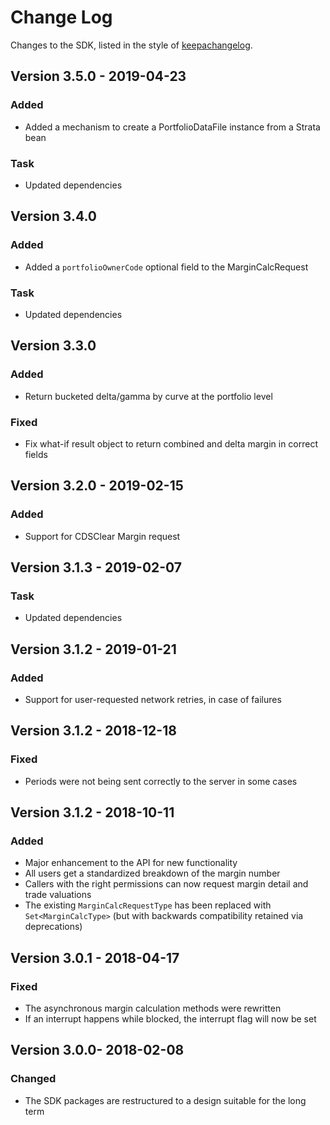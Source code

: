 Change Log
==========

Changes to the SDK, listed in the style of [keepachangelog](https://keepachangelog.com/en/1.0.0/).

## Version 3.5.0 - 2019-04-23

### Added 

* Added a mechanism to create a PortfolioDataFile instance from a Strata bean

### Task

* Updated dependencies

## Version 3.4.0

### Added 

* Added a `portfolioOwnerCode` optional field  to the MarginCalcRequest

### Task

* Updated dependencies

## Version 3.3.0

### Added

* Return bucketed delta/gamma by curve at the portfolio level

### Fixed

* Fix what-if result object to return combined and delta margin in correct fields


## Version 3.2.0 - 2019-02-15

### Added

* Support for CDSClear Margin request

## Version 3.1.3 - 2019-02-07

### Task

* Updated dependencies


## Version 3.1.2 - 2019-01-21

### Added

* Support for user-requested network retries, in case of failures


## Version 3.1.2 - 2018-12-18

### Fixed

* Periods were not being sent correctly to the server in some cases


## Version 3.1.2 - 2018-10-11

### Added

* Major enhancement to the API for new functionality
* All users get a standardized breakdown of the margin number
* Callers with the right permissions can now request margin detail and trade valuations
* The existing `MarginCalcRequestType` has been replaced with `Set<MarginCalcType>`
 (but with backwards compatibility retained via deprecations)


## Version 3.0.1 - 2018-04-17

### Fixed

* The asynchronous margin calculation methods were rewritten
* If an interrupt happens while blocked, the interrupt flag will now be set


## Version 3.0.0- 2018-02-08

### Changed

* The SDK packages are restructured to a design suitable for the long term
